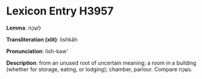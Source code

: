 # Lexicon Entry H3957

**Lemma**: לִשְׁכָּה

**Transliteration (xlit)**: lishkâh

**Pronunciation**: lish-kaw'

**Description**:
from an unused root of uncertain meaning; a room in a building (whether for storage, eating, or lodging); chamber, parlour. Compare נִשְׁכָּה.
